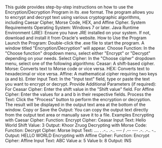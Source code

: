This guide provides step-by-step instructions on how to use the Encryption/Decryption Program in its .exe format. The program allows you to encrypt and decrypt text using various cryptographic algorithms, including Caesar Cipher, Morse Code, HEX, and Affine Cipher.
System Requirements
Operating System: Windows 7 or later.
Java Runtime Environment (JRE): Ensure you have JRE installed on your system. If not, download and install it from Oracle's website.
How to Use the Program
Launch the Program:
Double-click the .exe file to start the program.
A window titled "Encryption/Decryption" will appear.
Choose Function:
In the "Choose function" dropdown menu, select either "Encrypt" or "Decrypt" depending on your needs.
Select Cipher:
In the "Choose cipher" dropdown menu, select one of the following algorithms:
Ceasar: A shift-based cipher.
Morse: Converts text to Morse code or vice versa.
HEX: Converts text to hexadecimal or vice versa.
Affine: A mathematical cipher requiring two keys (a and b).
Enter Input Text:
In the "Input text" field, type or paste the text you want to encrypt or decrypt.
Provide Additional Parameters (if required):
For Ceasar Cipher:
Enter the shift value in the "Shift value" field.
For Affine Cipher:
Enter the values for a and b in their respective fields.
Process the Text:
Click the "Process" button to perform the encryption or decryption.
The result will be displayed in the output text area at the bottom of the window.
Copy or Save the Output:
You can copy the output text directly from the output text area or manually save it to a file.
Examples
Encrypting with Caesar Cipher:
Function: Encrypt
Cipher: Ceasar
Input Text: Hello World
Shift Value: 3
Output: Khoor Zruog
Decrypting with Morse Code:
Function: Decrypt
Cipher: Morse
Input Text: .... . .-.. .-.. --- / .-- --- .-. .-.. -..
Output: HELLO WORLD
Encrypting with Affine Cipher:
Function: Encrypt
Cipher: Affine
Input Text: ABC
Value a: 5
Value b: 8
Output: INS
